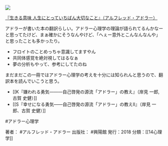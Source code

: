 [![](https://gyazo.com/052f61e4e8e741805c93eee4934a1755/raw)](http://amzn.to/2taWXxH)

[『生きる意味 人生にとっていちばん大切なこと』（アルフレッド・アドラー）](https://amzn.to/2taWXxH)

アドラーが書いた本の翻訳らしい。アドラー心理学の理論が語られてるんかなーと思ってたけど、まぁ確かにそうなんやけど、「へぇー意外とこんなんなんや」と思ったことも多かったり。

- フロイトのことめっちゃ意識してますやん
- 共同体感覚を絶対視してはるなぁ
- 夢の分析もやって、参考にしてたのね

まだまだこの一冊ではアドラー心理学の考えを十分には知られんと思うので、翻訳本を読んでいこうと思う。

- [[K『嫌われる勇気―――自己啓発の源流「アドラー」の教え』（岸見 一郎, 古賀 史健）]]
- [[S『幸せになる勇気――自己啓発の源流「アドラー」の教えII』（岸見 一郎、古賀 史健）]]

#アドラー心理学

著者： #アルフレッド・アドラー
出版社： #興陽館
発行：2018
分類：[[14心理学]]